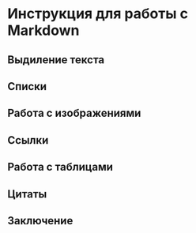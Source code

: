 # Инструкция для работы с Markdown

## Выдиление текста

## Списки

## Работа с изображениями

## Ссылки

## Работа с таблицами

## Цитаты

## Заключение